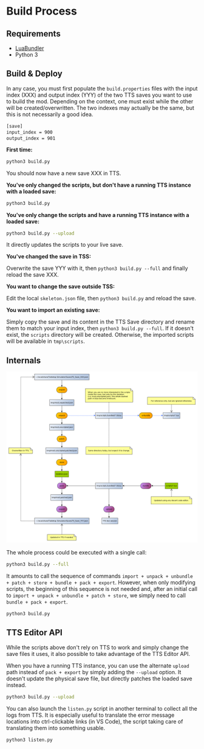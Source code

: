 # Build Process

## Requirements

- [LuaBundler](https://github.com/Benjamin-Dobell/luabundler)
- Python 3

## Build & Deploy

In any case, you must first populate the `build.properties` files with the input index (XXX) and output index (YYY) of the two TTS saves you want to use to build the mod.
Depending on the context, one must exist while the other will be created/overwritten.
The two indexes may actually be the same, but this is not necessarily a good idea.

```
[save]
input_index = 900
output_index = 901
```

**First time:**

```bash
python3 build.py
```

You should now have a new save XXX in TTS.

**You've only changed the scripts, but don't have a running TTS instance with a loaded save:**

```bash
python3 build.py
```

**You've only change the scripts and have a running TTS instance with a loaded save:**

```bash
python3 build.py --upload
```

It directly updates the scripts to your live save.

**You've changed the save in TSS:**

Overwrite the save YYY with it, then `python3 build.py --full` and finally reload the save XXX.

**You want to change the save outside TSS:**

Edit the local `skeleton.json` file, then `python3 build.py` and reload the save.

**You want to import an existing save:**

Simply copy the save and its content in the TTS Save directory and rename them to match your input index, then ```python3 build.py --full```.
If it doesn't exist, the `scripts` directory will be created.
Otherwise, the imported scripts will be available in `tmp\scripts`.

## Internals

![Capture](workflow.png)

The whole process could be executed with a single call:

```bash
python3 build.py --full
```

It amounts to call the sequence of commands `import + unpack + unbundle + patch + store + bundle + pack + export`.
However, when only modifying scripts, the beginning of this sequence is not needed and,
after an initial call to `import + unpack + unbundle + patch + store`, we simply need to call `bundle + pack + export`.

```bash
python3 build.py
```

## TTS Editor API

While the scripts above don't rely on TTS to work and simply change the save files it uses,
it also possible to take advantage of the TTS Editor API.

When you have a running TTS instance, you can use the alternate `upload` path instead of `pack + export` by simply adding the `--upload` option.
It doesn't update the physical save file, but directly patches the loaded save instead.

```bash
python3 build.py --upload
```

You can also launch the `listen.py` script in another terminal to collect all the logs from TTS.
It is especially useful to translate the error message locations into ctrl-clickable links (in VS Code),
the script taking care of translating them into something usable.

```bash
python3 listen.py
```
